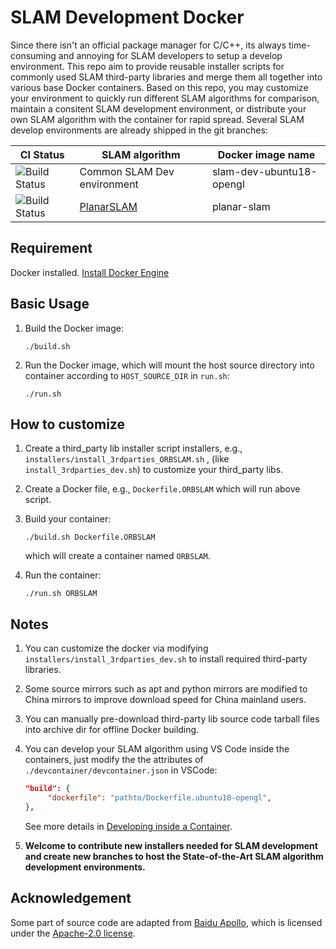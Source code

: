 # SLAM Development Docker
Since there isn't an official package manager for C/C++, its always time-consuming and annoying for SLAM developers to setup a develop environment. This repo aim to provide reusable installer scripts for commonly used SLAM third-party libraries and merge them all together into various base Docker containers. Based on this repo, you may customize your environment to quickly run different SLAM algorithms for comparison, maintain a consitent SLAM development environment, or distribute your own SLAM algorithm with the container for rapid spread. Several SLAM develop environments are already shipped in the git branches:

| CI Status                                                    | SLAM algorithm                                        | Docker image name        |
| ------------------------------------------------------------ | ----------------------------------------------------- | ------------------------ |
| ![Build Status](https://github.com/sqn175/slam_dev_docker/actions/workflows/docker-image.yml/badge.svg) | Common SLAM Dev environment                           | slam-dev-ubuntu18-opengl |
| ![Build Status](https://github.com/sqn175/slam_dev_docker/actions/workflows/docker-image.yml/badge.svg?branch=PlanarSLAM) | [PlanarSLAM](https://github.com/yanyan-li/PlanarSLAM) | planar-slam              |



## Requirement

Docker installed. [Install Docker Engine](https://docs.docker.com/engine/install/)

## Basic Usage

1. Build the Docker image:

   ```
   ./build.sh
   ```

2. Run the Docker image, which will mount the host source directory into container according to  `HOST_SOURCE_DIR` in `run.sh`:

   ```
   ./run.sh
   ```

## How to customize

1. Create a third_party lib installer script installers, e.g., `installers/install_3rdparties_ORBSLAM.sh` , (like `install_3rdparties_dev.sh`) to customize your third_party libs.

2. Create a Docker file, e.g., `Dockerfile.ORBSLAM` which will run above script.

3. Build your container:

   ```
   ./build.sh Dockerfile.ORBSLAM
   ```

   which will create a container named `ORBSLAM`.

4. Run the container:

   ```
   ./run.sh ORBSLAM
   ```

## Notes

1. You can customize the docker via modifying `installers/install_3rdparties_dev.sh` to install required third-party libraries.

2. Some source mirrors such as apt and python mirrors are modified to China mirrors to improve download speed for China mainland users.

3. You can manually pre-download third-party lib source code tarball files into archive dir for offline Docker building.

4. You can develop your SLAM algorithm using VS Code inside the containers, just modify the the attributes of `./devcontainer/devcontainer.json`  in VSCode:

   ```json
   "build": {
        "dockerfile": "pathto/Dockerfile.ubuntu18-opengl",
   },
   ```

   See more details in [Developing inside a Container](https://code.visualstudio.com/docs/remote/containers).

5. **Welcome to contribute new installers needed for SLAM development and create new branches to host the State-of-the-Art SLAM algorithm development environments.**

## Acknowledgement
Some part of source code are adapted from [Baidu Apollo](https://github.com/ApolloAuto/apollo), which is licensed under the [Apache-2.0 license](https://github.com/ApolloAuto/apollo/blob/master/LICENSE).



